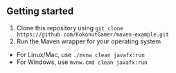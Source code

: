 ## Getting started
1. Clone this repository using `git clone https://github.com/KokonutGamer/maven-example.git`
2. Run the Maven wrapper for your operating system
  - For Linux/Mac, use `./mvnw clean javafx:run`
  - For Windows, use `mvnw.cmd clean javafx:run`
